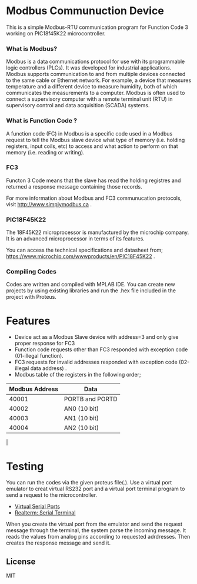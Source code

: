 # Modbus Communuction Device

This is a simple Modbus-RTU communication program for Function Code 3 working on PIC18f45K22 microcontroller.

### What is Modbus?
Modbus is a data communications protocol for use with its programmable logic controllers (PLCs). It was developed for industrial applications. Modbus supports communication to and from multiple devices connected to the same cable or Ethernet network. For example, a device that measures temperature and a different device to measure humidity, both of which communicates the measurements to a computer. Modbus is often used to connect a supervisory computer with a remote terminal unit (RTU) in supervisory control and data acquisition (SCADA) systems. 

### What is Function Code ?

A function code (FC) in Modbus is a specific code used in a Modbus request to tell the Modbus slave device what type of memory (i.e. holding registers, input coils, etc) to access and what action to perform on that memory (i.e. reading or writing). 

### FC3
Functon 3 Code means that the slave has read the holding registres and returned a response message containing those records.

For more information about Modbus and FC3 communucation protocols, visit http://www.simplymodbus.ca .

### PIC18F45K22

The 18F45K22 microprocessor is manufactured by the microchip company. It is an advanced microprocessor in terms of its features.

You can access the technical specifications and datasheet from; https://www.microchip.com/wwwproducts/en/PIC18F45K22 .

### Compiling Codes
Codes are written and compiled with MPLAB IDE. You can create new projects by using existing libraries and run the .hex file included in the project with Proteus.

# Features
- Device act as a Modbus Slave device with address=3 and only give proper response for FC3 
- Function code requests other than FC3 responded with exception code (01-illegal function).
- FC3 requests for invalid addresses responded with exception code (02-illegal data address) .
- Modbus table of the registers in the following order;

| Modbus Address | Data |
| ------ | ------ |
| 40001 | PORTB and PORTD  |
| 40002 | AN0 (10 bit)|
| 40003 | AN1 (10 bit)|
| 40004 | AN2 (10 bit)|
|

#   Testing

You can run the codes via the given proteus file(.). Use a virtual port emulator to creat virtual RS232 port and a virtual port terminal program to send a request to the microcontroller. 

* [Virtual Serial Ports] 
* [Realterm: Serial Terminal] 

When you create the virtual port from the emulator and send the request message through the terminal, the system parse the incoming message. It reads the values from analog pins according to requested adrdresses. Then creates the response message and send it.




License
----

MIT

[//]: # 

   [Virtual Serial Ports]:  <https://freevirtualserialports.com>
   [Realterm: Serial Terminal]: <https://realterm.sourceforge.io>

